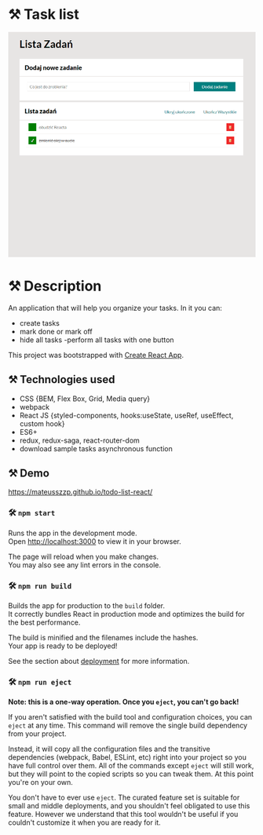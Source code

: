 # ⚒ Task list

![The presentation](/todo_list_react.gif)
# ⚒ Description
An application that will help you organize your tasks. In it you can:
- create tasks
- mark done or mark off
- hide all tasks
-perform all tasks with one button

This project was bootstrapped with [Create React App](https://github.com/facebook/create-react-app).

## ⚒ Technologies used
- CSS {BEM, Flex Box, Grid, Media query}
- webpack
- React JS {styled-components, hooks:useState, useRef, useEffect, custom hook}
- ES6+
- redux, redux-saga, react-router-dom
- download sample tasks asynchronous function


## ⚒ Demo
https://mateusszzp.github.io/todo-list-react/


### 🛠 `npm start`

Runs the app in the development mode.\
Open [http://localhost:3000](http://localhost:3000) to view it in your browser.

The page will reload when you make changes.\
You may also see any lint errors in the console.



### 🛠 `npm run build`

Builds the app for production to the `build` folder.\
It correctly bundles React in production mode and optimizes the build for the best performance.

The build is minified and the filenames include the hashes.\
Your app is ready to be deployed!

See the section about [deployment](https://facebook.github.io/create-react-app/docs/deployment) for more information.

### 🛠 `npm run eject`

**Note: this is a one-way operation. Once you `eject`, you can't go back!**

If you aren't satisfied with the build tool and configuration choices, you can `eject` at any time. This command will remove the single build dependency from your project.

Instead, it will copy all the configuration files and the transitive dependencies (webpack, Babel, ESLint, etc) right into your project so you have full control over them. All of the commands except `eject` will still work, but they will point to the copied scripts so you can tweak them. At this point you're on your own.

You don't have to ever use `eject`. The curated feature set is suitable for small and middle deployments, and you shouldn't feel obligated to use this feature. However we understand that this tool wouldn't be useful if you couldn't customize it when you are ready for it.

